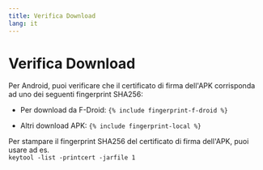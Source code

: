 ```yaml
---
title: Verifica Download
lang: it
---
```


# Verifica Download

Per Android, puoi verificare che il certificato di firma dell'APK corrisponda ad uno dei seguenti fingerprint SHA256:

* Per download da F-Droid: 
`{% include fingerprint-f-droid %}`

* Altri download APK: 
`{% include fingerprint-local %}`

Per stampare il fingerprint SHA256 del certificato di firma dell'APK, puoi usare ad es. <br>`keytool -list -printcert -jarfile 1`

